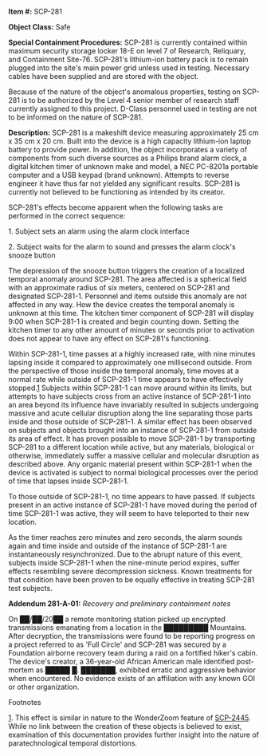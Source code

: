 **Item #:** SCP-281

**Object Class:** Safe

**Special Containment Procedures:** SCP-281 is currently contained within maximum security storage locker 18-E on level 7 of Research, Reliquary, and Containment Site-76. SCP-281's lithium-ion battery pack is to remain plugged into the site's main power grid unless used in testing. Necessary cables have been supplied and are stored with the object.

Because of the nature of the object's anomalous properties, testing on SCP-281 is to be authorized by the Level 4 senior member of research staff currently assigned to this project. D-Class personnel used in testing are not to be informed on the nature of SCP-281.

**Description:** SCP-281 is a makeshift device measuring approximately 25 cm x 35 cm x 20 cm. Built into the device is a high capacity lithium-ion laptop battery to provide power. In addition, the object incorporates a variety of components from such diverse sources as a Philips brand alarm clock, a digital kitchen timer of unknown make and model, a NEC PC-8201a portable computer and a USB keypad (brand unknown). Attempts to reverse engineer it have thus far not yielded any significant results. SCP-281 is currently not believed to be functioning as intended by its creator.

SCP-281's effects become apparent when the following tasks are performed in the correct sequence:

1\. Subject sets an alarm using the alarm clock interface

2\. Subject waits for the alarm to sound and presses the alarm clock's snooze button

The depression of the snooze button triggers the creation of a localized temporal anomaly around SCP-281. The area affected is a spherical field with an approximate radius of six meters, centered on SCP-281 and designated SCP-281-1. Personnel and items outside this anomaly are not affected in any way. How the device creates the temporal anomaly is unknown at this time. The kitchen timer component of SCP-281 will display 9:00 when SCP-281-1 is created and begin counting down. Setting the kitchen timer to any other amount of minutes or seconds prior to activation does not appear to have any effect on SCP-281's functioning.

Within SCP-281-1, time passes at a highly increased rate, with nine minutes lapsing inside it compared to approximately one millisecond outside. From the perspective of those inside the temporal anomaly, time moves at a normal rate while outside of SCP-281-1 time appears to have effectively stopped.[1](javascript:;) Subjects within SCP-281-1 can move around within its limits, but attempts to have subjects cross from an active instance of SCP-281-1 into an area beyond its influence have invariably resulted in subjects undergoing massive and acute cellular disruption along the line separating those parts inside and those outside of SCP-281-1. A similar effect has been observed on subjects and objects brought into an instance of SCP-281-1 from outside its area of effect. It has proven possible to move SCP-281-1 by transporting SCP-281 to a different location while active, but any materials, biological or otherwise, immediately suffer a massive cellular and molecular disruption as described above. Any organic material present within SCP-281-1 when the device is activated is subject to normal biological processes over the period of time that lapses inside SCP-281-1.

To those outside of SCP-281-1, no time appears to have passed. If subjects present in an active instance of SCP-281-1 have moved during the period of time SCP-281-1 was active, they will seem to have teleported to their new location.

As the timer reaches zero minutes and zero seconds, the alarm sounds again and time inside and outside of the instance of SCP-281-1 are instantaneously resynchronized. Due to the abrupt nature of this event, subjects inside SCP-281-1 when the nine-minute period expires, suffer effects resembling severe decompression sickness. Known treatments for that condition have been proven to be equally effective in treating SCP-281 test subjects.

**Addendum 281-A-01:** _Recovery and preliminary containment notes_

On ██/██/20██ a remote monitoring station picked up encrypted transmissions emanating from a location in the █████████ Mountains. After decryption, the transmissions were found to be reporting progress on a project referred to as 'Full Circle' and SCP-281 was secured by a Foundation airborne recovery team during a raid on a fortified hiker's cabin. The device's creator, a 36-year-old African American male identified post-mortem as █████ █. ███████, exhibited erratic and aggressive behavior when encountered. No evidence exists of an affiliation with any known GOI or other organization.

Footnotes

[1](javascript:;). This effect is similar in nature to the WonderZoom feature of [SCP-2445](/scp-2445). While no link between the creation of these objects is believed to exist, examination of this documentation provides further insight into the nature of paratechnological temporal distortions.